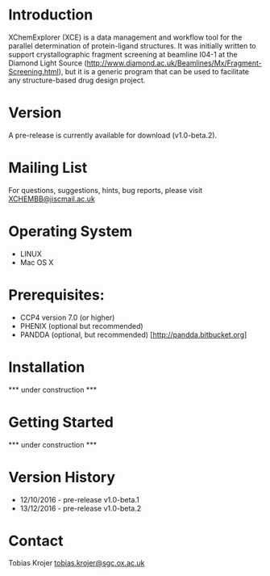 # Introduction

XChemExplorer (XCE) is a data management and workflow tool for the parallel determination of protein-ligand structures. It was initially written to support crystallographic fragment screening at beamline I04-1 at the Diamond Light Source (http://www.diamond.ac.uk/Beamlines/Mx/Fragment-Screening.html), but it is a generic program that can be used to facilitate any structure-based drug design project.

# Version

A pre-release is currently available for download (v1.0-beta.2). 

# Mailing List

For questions, suggestions, hints, bug reports, please visit XCHEMBB@jiscmail.ac.uk

# Operating System
* LINUX
* Mac OS X

# Prerequisites:
* CCP4 version 7.0 (or higher)
* PHENIX (optional but recommended)
* PANDDA (optional, but recommended) [http://pandda.bitbucket.org]

# Installation

*** under construction ***

# Getting Started

*** under construction ***

# Version History

* 12/10/2016 - pre-release v1.0-beta.1
* 13/12/2016 - pre-release v1.0-beta.2

# Contact

Tobias Krojer
tobias.krojer@sgc.ox.ac.uk
